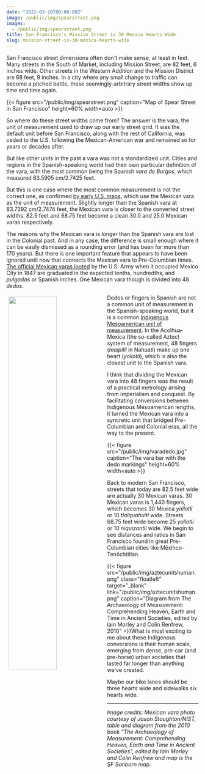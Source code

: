 ```yaml
---
date: "2022-03-20T00:00:00Z"
image: /public/img/spearstreet.png
images:
  - /public/img/spearstreet.png
title: San Francisco's Mission Street is 30 Mexica Hearts Wide
slug: mission-street-is-30-mexica-hearts-wide
---
```

San Francisco street dimensions often don't make sense, at least in feet. Many streets in the South of Market, including Mission Street, are 82 feet, 6 inches wide. Other streets in the Western Addition and the Mission District are 68 feet, 9 inches. In a city where any small change to traffic can become a pitched battle, these seemingly-arbitrary street widths show up time and time again.

{{< figure src="/public/img/spearstreet.png" caption="Map of Spear Street in San Francisco" height=60% width=auto >}}

<!--more-->

So where do these street widths come from? The answer is the vara, the unit of measurement used to draw up our early street grid. It was the default unit before San Francisco, along with the rest of California, was ceded to the U.S. following the Mexican-American war and remained so for years or decades after.

But like other units in the past a vara was not a standardized unit. Cities and regions in the Spanish-speaking world had their own particular definition of the vara, with the most common being the Spanish *vara de Burgos*, which measured 83.5905 cm/2.7425 feet.

But this is one case where the most common measurement is not the correct one, as confirmed [by early U.S. maps](https://www.davidrumsey.com/luna/servlet/s/l5w6e1), which use the Mexican vara as the unit of measurement. Slightly longer than the Spanish vara at 83.7392 cm/2.7474 feet, the Mexican vara is closer to the converted street widths. 82.5 feet and 68.75 feet become a clean 30.0 and 25.0 Mexican varas respectively.

The reasons why the Mexican vara is longer than the Spanish vara are lost in the Colonial past. And in any case, the difference is small enough where it can be easily dismissed as a rounding error (and has been for more than 170 years). But there is one important feature that appears to have been ignored until now that connects the Mexican vara to Pre-Columbian times. [The official Mexican varas looted](https://www.nist.gov/blogs/taking-measure/vara-standard-length-not-so-standard-history) by the U.S. Army when it occupied Mexico City in 1847 are graduated in the expected tenths, hundredths, and *pulgadas* or Spanish inches. One Mexican vara though is divided into 48 *dedos*.

<a href="/public/img/mexicaunits.png"><img src="/public/img/mexicaunits.png" style="padding:6px 6px 6px 6px; width:50%; height:auto; float:left;" /></a>
Dedos or fingers in Spanish are not a common unit of measurement in the Spanish-speaking world, but it is a common [Indigenous Mesoamerican unit of measurement](https://es.wikipedia.org/wiki/Sistema_m%C3%A9trico_mexica#Medidas_de_longitud). In the Acolhua-Mexica (the so-called Aztec) system of measurement, 48 fingers (*malpilli* in Nahuatl) make up one heart (*yollotli*), which is also the closest unit to the Spanish vara. 

I think that dividing the Mexican vara into 48 fingers was the result of a practical metrology arising from imperialism and conquest. By facilitating conversions between Indigenous Mesoamerican lengths, it turned the Mexican vara into a syncretic unit that bridged Pre-Columbian and Colonial eras, all the way to the present.

{{< figure src="/public/img/varadedo.jpg" caption="The vara bar with the dedo markings" height=60% width=auto >}}

Back to modern San Francisco, streets that today are 82.5 feet wide are actually 30 Mexican varas. 30 Mexican varas is 1,440 fingers, which becomes 30 Mexica *yollotli* or 10 *tlalquahuitl* wide. Streets 68.75 feet wide become 25 *yollotli* or 10 *niquizantli* wide. We begin to see distances and ratios in San Francisco found in great Pre-Columbian cities like Mēxihco-Tenōchtitlan.

{{< figure src="/public/img/aztecunitshuman.png" class="floatleft" target="_blank" link="/public/img/aztecunitshuman.png" caption="Diagram from The Archaeology of Measurement: Comprehending Heaven, Earth and Time in Ancient Societies, edited by Iain Morley and Colin Renfrew, 2010" >}}</a>What is most exciting to me about these Indigenous conversions is their human scale, emerging from dense, pre-car (and pre-horse) urban societies that lasted far longer than anything we've created.

Maybe our bike lanes should be three hearts wide and sidewalks six hearts wide.

---

*Image credits: Mexican vara photo courtesy of Jason Stoughton/NIST, table and diagram from the 2010 book "The Archaeology of Measurement: Comprehending Heaven, Earth and Time in Ancient Societies", edited by Iain Morley and Colin Renfrew and map is the SF Sanborn map.*
